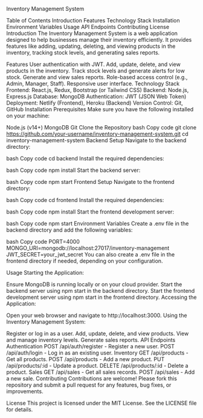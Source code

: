 Inventory Management System
<!-- You can add an image or logo if available -->

Table of Contents
Introduction
Features
Technology Stack
Installation
Environment Variables
Usage
API Endpoints
Contributing
License
Introduction
The Inventory Management System is a web application designed to help businesses manage their inventory efficiently. It provides features like adding, updating, deleting, and viewing products in the inventory, tracking stock levels, and generating sales reports.

Features
User authentication with JWT.
Add, update, delete, and view products in the inventory.
Track stock levels and generate alerts for low stock.
Generate and view sales reports.
Role-based access control (e.g., Admin, Manager, Staff).
Responsive user interface.
Technology Stack
Frontend: React.js, Redux, Bootstrap (or Tailwind CSS)
Backend: Node.js, Express.js
Database: MongoDB
Authentication: JWT (JSON Web Token)
Deployment: Netlify (Frontend), Heroku (Backend)
Version Control: Git, GitHub
Installation
Prerequisites
Make sure you have the following installed on your machine:

Node.js (v14+)
MongoDB
Git
Clone the Repository
bash
Copy code
git clone https://github.com/your-username/inventory-management-system.git
cd inventory-management-system
Backend Setup
Navigate to the backend directory:

bash
Copy code
cd backend
Install the required dependencies:

bash
Copy code
npm install
Start the backend server:

bash
Copy code
npm start
Frontend Setup
Navigate to the frontend directory:

bash
Copy code
cd frontend
Install the required dependencies:

bash
Copy code
npm install
Start the frontend development server:

bash
Copy code
npm start
Environment Variables
Create a .env file in the backend directory and add the following variables:

bash
Copy code
PORT=4000
MONGO_URI=mongodb://localhost:27017/inventory-management
JWT_SECRET=your_jwt_secret
You can also create a .env file in the frontend directory if needed, depending on your configuration.

Usage
Starting the Application:

Ensure MongoDB is running locally or on your cloud provider.
Start the backend server using npm start in the backend directory.
Start the frontend development server using npm start in the frontend directory.
Accessing the Application:

Open your web browser and navigate to http://localhost:3000.
Using the Inventory Management System:

Register or log in as a user.
Add, update, delete, and view products.
View and manage inventory levels.
Generate sales reports.
API Endpoints
Authentication
POST /api/auth/register - Register a new user.
POST /api/auth/login - Log in as an existing user.
Inventory
GET /api/products - Get all products.
POST /api/products - Add a new product.
PUT /api/products/:id - Update a product.
DELETE /api/products/:id - Delete a product.
Sales
GET /api/sales - Get all sales records.
POST /api/sales - Add a new sale.
Contributing
Contributions are welcome! Please fork this repository and submit a pull request for any features, bug fixes, or improvements.

License
This project is licensed under the MIT License. See the LICENSE file for details.